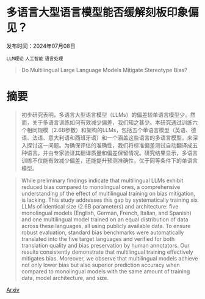 # 多语言大型语言模型能否缓解刻板印象偏见？

发布时间：2024年07月08日

`LLM理论` `人工智能` `语言处理`

> Do Multilingual Large Language Models Mitigate Stereotype Bias?

# 摘要

> 初步研究表明，多语言大型语言模型（LLMs）的偏差较单语言模型少。然而，关于多语言训练如何有效减少偏差，我们知之甚少。本研究通过训练六个相同规模（2.6B参数）和架构的LLMs，包括五个单语言模型（英语、德语、法语、意大利语和西班牙语）和一个涵盖这些语言的多语言模型，来深入探讨这一问题。为确保评估的准确性，我们将标准偏差测试自动翻译成五种语言，并由专家验证其翻译质量和偏差保留情况。研究结果显示，多语言训练不仅能有效减少偏差，还能提升预测准确性，优于同等条件下的单语言模型。

> While preliminary findings indicate that multilingual LLMs exhibit reduced bias compared to monolingual ones, a comprehensive understanding of the effect of multilingual training on bias mitigation, is lacking. This study addresses this gap by systematically training six LLMs of identical size (2.6B parameters) and architecture: five monolingual models (English, German, French, Italian, and Spanish) and one multilingual model trained on an equal distribution of data across these languages, all using publicly available data. To ensure robust evaluation, standard bias benchmarks were automatically translated into the five target languages and verified for both translation quality and bias preservation by human annotators. Our results consistently demonstrate that multilingual training effectively mitigates bias. Moreover, we observe that multilingual models achieve not only lower bias but also superior prediction accuracy when compared to monolingual models with the same amount of training data, model architecture, and size.

[Arxiv](https://arxiv.org/abs/2407.05740)